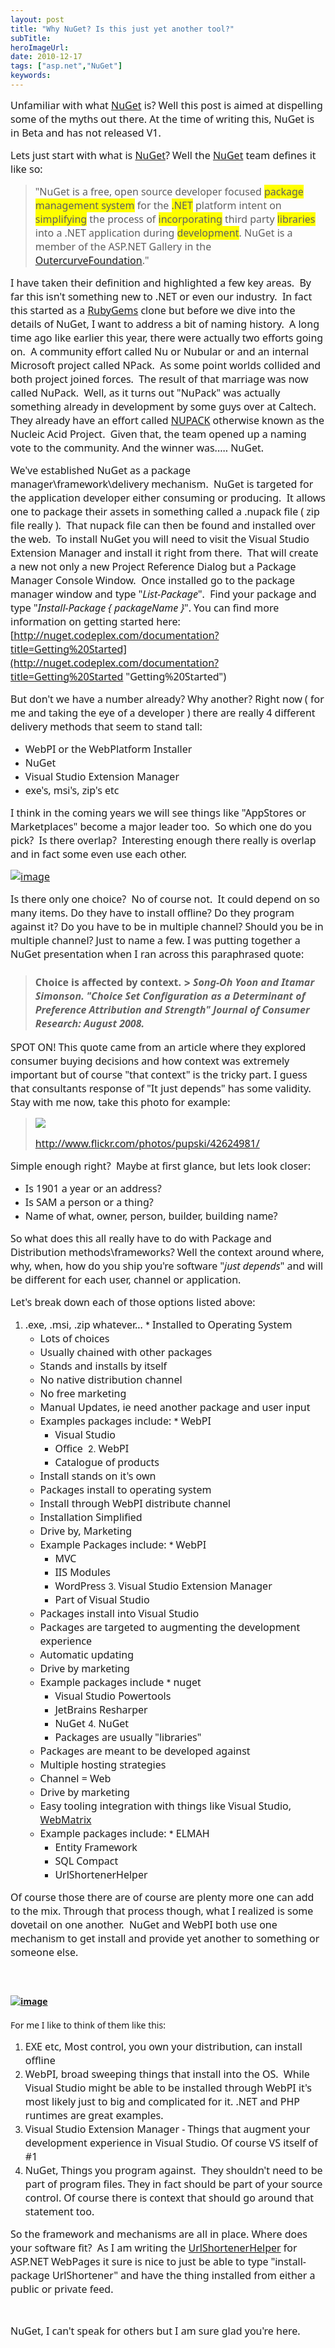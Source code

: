 ```yaml
---
layout: post 
title: "Why NuGet? Is this just yet another tool?"
subTitle: 
heroImageUrl: 
date: 2010-12-17
tags: ["asp.net","NuGet"]
keywords: 
---
```


<font size="3" face="Segoe UI">Unfamiliar with what </font>[<font size="3" face="Segoe UI">NuGet</font>](http://nuget.codeplex.com/)<font size="3" face="Segoe UI"> is? Well this post is aimed at dispelling some of the myths out there. At the time of writing this, NuGet is in Beta and has not released V1\. </font>

<font size="3" face="Segoe UI"></font>

<font size="3" face="Segoe UI"></font>

<font size="3" face="Segoe UI">Lets just start with what is </font>[<font size="3" face="Segoe UI">NuGet</font>](http://nuget.codeplex.com/)<font size="3" face="Segoe UI">? Well the </font>[<font size="3" face="Segoe UI">NuGet</font>](http://nuget.codeplex.com/)<font size="3" face="Segoe UI"> team defines it like so:</font>
  > <font size="3" face="Segoe UI">"NuGet is a free, open source developer focused <font style="background-color: #ffff00">package management system</font> for the <font style="background-color: #ffff00">.NET</font> platform intent on <font style="background-color: #ffff00">simplifying</font> the process of <font style="background-color: #ffff00">incorporating</font> third party <font style="background-color: #ffff00">libraries</font> into a .NET application during <font style="background-color: #ffff00">development</font>. NuGet is a member of the ASP.NET Gallery in the <u>[Outercurve](http://outercurve.org/)</u><u></u><u>[Foundation](http://outercurve.org/)</u>."</font>  

<font size="3" face="Segoe UI"></font>

<font size="3" face="Segoe UI">I have taken their definition and highlighted a few key areas.&#160; By far this isn't something new to .NET or even our industry.&#160; In fact this started as a </font>[<font size="3" face="Segoe UI">RubyGems</font>](http://rubygems.org/)<font size="3" face="Segoe UI"> clone but before we dive into the details of NuGet, I want to address a bit of naming history.&#160; A long time ago like earlier this year, there were actually two efforts going on.&#160; A community effort called Nu or Nubular or and an internal Microsoft project called NPack.&#160; As some point worlds collided and both project joined forces.&#160; The result of that marriage was now called NuPack.&#160; Well, as it turns out "NuPack" was actually something already in development by some guys over at Caltech. They already have an effort called </font>[<font size="3" face="Segoe UI">NUPACK</font>](http://nupack.org)<font size="3" face="Segoe UI"> otherwise known as the Nucleic Acid Project.&#160; Given that, the team opened up a naming vote to the community. And the winner was..... NuGet.</font>

<font size="3" face="Segoe UI"></font>

<font size="3" face="Segoe UI"></font>

<font size="3" face="Segoe UI">We've established NuGet as a package manager\framework\delivery mechanism.&#160; NuGet is targeted for the application developer either consuming or producing.&#160; It allows one to package their assets in something called a .nupack file ( zip file really ).&#160; That nupack file can then be found and installed over the web.&#160; To install NuGet you will need to visit the Visual Studio Extension Manager and install it right from there.&#160; That will create a new not only a new Project Reference Dialog but a Package Manager Console Window.&#160; Once installed go to the package manager window and type "_List-Package_".&#160; Find your package and type "_Install-Package { packageName }_". You can find more information on getting started here: [http://nuget.codeplex.com/documentation?title=Getting%20Started](http://nuget.codeplex.com/documentation?title=Getting%20Started "Getting%20Started")</font>

<font size="3" face="Segoe UI"></font>

<font size="3" face="Segoe UI">But don't we have a number already? Why another? Right now ( for me and taking the eye of a developer ) there are really 4 different delivery methods that seem to stand tall:</font>

*   <font size="3" face="Segoe UI">WebPI or the WebPlatform Installer </font>
*   <font size="3" face="Segoe UI">NuGet </font>
*   <font size="3" face="Segoe UI">Visual Studio Extension Manager </font>
*   <font size="3" face="Segoe UI">exe's, msi's, zip's etc&#160; </font>  

<font size="3" face="Segoe UI"></font>

<font size="3" face="Segoe UI">I think in the coming years we will see things like "AppStores or Marketplaces" become a major leader too.&#160; So which one do you pick?&#160; Is there overlap?&#160; Interesting enough there really is overlap and in fact some even use each other.&#160; </font>

<font size="3" face="Segoe UI"></font>

[<font size="3" face="Segoe UI">![image](image_thumb.png "image")</font>](http://csell.net/content/binary/Windows-Live-Writer/NuGet-Nuggets_B7C1/image_2.png)

<font size="3" face="Segoe UI">Is there only one choice?&#160; No of course not.&#160; It could depend on so many items. Do they have to install offline? Do they program against it? Do you have to be in multiple channel? Should you be in multiple channel? Just to name a few. I was putting together a NuGet presentation when I ran across this paraphrased quote:</font>
  > ### **<font size="3" face="Segoe UI">Choice is affected by context.</font>**  > _<font size="3" face="Segoe UI">Song-Oh Yoon and Itamar Simonson. "Choice Set Configuration as a Determinant of Preference Attribution and Strength" Journal of Consumer Research: August 2008.</font>_  

<font size="3" face="Segoe UI">SPOT ON! This quote came from an article where they explored consumer buying decisions and how context was extremely important but of course "that context" is the tricky part. I guess that consultants response of "It just depends" has some validity. Stay with me now, take this photo for example: </font>
  > [<font size="3" face="Segoe UI">![](42624981_cb6c1448b5.jpg)</font>](http://www.flickr.com/photos/pupski/42624981/)
> 
> [<font size="3" face="Segoe UI">http://www.flickr.com/photos/pupski/42624981/</font>](http://www.flickr.com/photos/pupski/42624981/ "http://www.flickr.com/photos/pupski/42624981/")  

<font size="3" face="Segoe UI">Simple enough right?&#160; Maybe at first glance, but lets look closer:</font>

*   <font size="3" face="Segoe UI">Is 1901 a year or an address? </font>
*   <font size="3" face="Segoe UI">Is SAM a person or a thing? </font>
*   <font size="3" face="Segoe UI">Name of what, owner, person, builder, building name? </font>  

<font size="3" face="Segoe UI">So what does this all really have to do with Package and Distribution methods\frameworks? Well the context around where, why, when, how do you ship you're software "_just depends_" and will be different for each user, channel or application.</font>

<font size="3" face="Segoe UI">Let's break down each of those options listed above:</font>

1.  <font size="3" face="Segoe UI">.exe, .msi, .zip whatever... </font>
        *   <font size="3" face="Segoe UI">Installed to Operating System </font>
    *   <font size="3" face="Segoe UI">Lots of choices </font>
    *   <font size="3" face="Segoe UI">Usually chained with other packages </font>
    *   <font size="3" face="Segoe UI">Stands and installs by itself </font>
    *   <font size="3" face="Segoe UI">No native distribution channel </font>
    *   <font size="3" face="Segoe UI">No free marketing </font>
    *   <font size="3" face="Segoe UI">Manual Updates, ie need another package and user input </font>
    *   <font size="3" face="Segoe UI">Examples packages include: </font>
            *   <font size="3" face="Segoe UI">WebPI </font>
        *   <font size="3" face="Segoe UI">Visual Studio </font>
        *   <font size="3" face="Segoe UI">Office&#160; </font>2.  <font size="3" face="Segoe UI">WebPI</font></a></a><font size="3" face="Segoe UI"> </font>
        *   <font size="3" face="Segoe UI">Catalogue of products </font>
    *   <font size="3" face="Segoe UI">Install stands on it's own </font>
    *   <font size="3" face="Segoe UI">Packages install to operating system </font>
    *   <font size="3" face="Segoe UI">Install through WebPI distribute channel </font>
    *   <font size="3" face="Segoe UI">Installation Simplified </font>
    *   <font size="3" face="Segoe UI">Drive by, Marketing </font>
    *   <font size="3" face="Segoe UI">Example Packages include: </font>
            *   <font size="3" face="Segoe UI">WebPI </font>
        *   <font size="3" face="Segoe UI">MVC </font>
        *   <font size="3" face="Segoe UI">IIS Modules </font>
        *   <font size="3" face="Segoe UI">WordPress </font>3.  <font size="3" face="Segoe UI">Visual Studio Extension Manager </font>
        *   <font size="3" face="Segoe UI">Part of Visual Studio </font>
    *   <font size="3" face="Segoe UI">Packages install into Visual Studio </font>
    *   <font size="3" face="Segoe UI">Packages are targeted to augmenting the development experience </font>
    *   <font size="3" face="Segoe UI">Automatic updating </font>
    *   <font size="3" face="Segoe UI">Drive by marketing </font>
    *   <font size="3" face="Segoe UI">Example packages include </font>
            *   <font size="3" face="Segoe UI">nuget </font>
        *   <font size="3" face="Segoe UI">Visual Studio Powertools </font>
        *   <font size="3" face="Segoe UI">JetBrains Resharper </font>
        *   <font size="3" face="Segoe UI">NuGet </font>4.  <font size="3" face="Segoe UI">NuGet </font>
        *   <font size="3" face="Segoe UI">Packages are usually "libraries" </font>
    *   <font size="3" face="Segoe UI">Packages are meant to be developed against </font>
    *   <font size="3" face="Segoe UI">Multiple hosting strategies </font>
    *   <font size="3" face="Segoe UI">Channel = Web </font>
    *   <font size="3" face="Segoe UI">Drive by marketing </font>
    *   <font size="3" face="Segoe UI">Easy tooling integration with things like Visual Studio, </font>[<font size="3" face="Segoe UI">WebMatrix</font>](http://asp.net/webmatrix)<font size="3" face="Segoe UI"> </font>
    *   <font size="3" face="Segoe UI">Example packages include: </font>
            *   <font size="3" face="Segoe UI">ELMAH </font>
        *   <font size="3" face="Segoe UI">Entity Framework </font>
        *   <font size="3" face="Segoe UI">SQL Compact </font>
        *   <font size="3" face="Segoe UI">UrlShortenerHelper </font>  

<font size="3" face="Segoe UI"></font>

<font size="3" face="Segoe UI"></font>

<font size="3" face="Segoe UI">Of course those there are of course are plenty more one can add to the mix. Through that process though, what I realized is some dovetail on one another.&#160; NuGet and WebPI both use one mechanism to get install and provide yet another to something or someone else.</font>

#### <font face="Segoe UI">&#160;</font>

#### [<font face="Segoe UI">![image](image9_thumb.png "image")</font>](http://csell.net/content/binary/Windows-Live-Writer/NuGet-Nuggets_B7C1/image9.png)

<font face="Segoe UI">For me I like to think of them like this:</font>

1.  <font size="3" face="Segoe UI">EXE etc, Most control, you own your distribution, can install offline </font>
2.  <font size="3" face="Segoe UI">WebPI, broad sweeping things that install into the OS.&#160; While Visual Studio might be able to be installed through WebPI it's most likely just to big and complicated for it. .NET and PHP runtimes are great examples. </font>
3.  <font size="3" face="Segoe UI">Visual Studio Extension Manager - Things that augment your development experience in Visual Studio. Of course VS itself of #1 </font>
4.  <font size="3" face="Segoe UI">NuGet, Things you program against.&#160; They shouldn't need to be part of program files. They in fact should be part of your source control. Of course there is context that should go around that statement too. </font>  

<font size="3" face="Segoe UI"></font>

<font size="3" face="Segoe UI">So the framework and mechanisms are all in place. Where does your software fit?&#160; As I am writing the [UrlShortenerHelper](http://urlshortenerhelper.codeplex.com/) for ASP.NET WebPages it sure is nice to just be able to type "install-package UrlShortener" and have the thing installed from either a public or private feed.</font>

<font size="3" face="Segoe UI"></font>

<font size="3" face="Segoe UI"></font>

&#160;

<font size="3" face="Segoe UI">NuGet, I can't speak for others but I am sure glad you're here.&#160; </font>